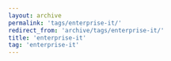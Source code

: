 ```yaml
---
layout: archive
permalink: 'tags/enterprise-it/'
redirect_from: 'archive/tags/enterprise-it/'
title: 'enterprise-it'
tag: 'enterprise-it'
---
```

